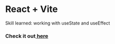# React + Vite

Skill learned: working with useState and useEffect

  <h3>
      Check it out<a href="https://itsozod.github.io/rock-paper-scissors-react/"
        > here</a
      >
    </h3>
